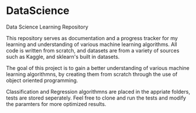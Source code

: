 # DataScience
Data Science Learning Repository

This repository serves as documentation and a progress tracker for my learning and understanding of various machine learning algorithms.
All code is written from scratch, and datasets are from a variety of sources such as Kaggle, and sklearn's built in datasets.

The goal of this project is to gain a better understanding of various machine learning algorithmns, 
by creating them from scratch through the use of object oriented programming.

Classification and Regression algorithmns are placed in the appriate folders, tests are stored seperately. 
Feel free to clone and run the tests and modify the paramters for more optimized results.
